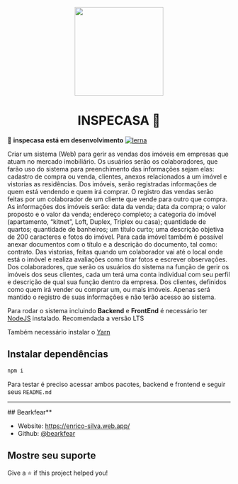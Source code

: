 <p align="center">
  <img src="https://firebasestorage.googleapis.com/v0/b/inspecasa.appspot.com/o/logos-inspecasa.png?alt=media&token=6d80dbf9-f316-4a88-ba37-dbd49da19c03" width="200" />
</p>

<h1 align="center">INSPECASA 🚀</h1>

🚀 **inspecasa está em desenvolvimento** 
[![lerna](https://img.shields.io/badge/maintained%20with-lerna-cc00ff.svg)](https://lerna.js.org/)

Criar um sistema (Web) para gerir as vendas dos imóveis em empresas que atuam no mercado imobiliário. Os usuários serão os colaboradores, que farão uso do sistema para preenchimento das informações sejam elas: cadastro de compra ou venda, clientes, anexos relacionados a um imóvel e vistorias as residências.
Dos imóveis, serão registradas informações de quem está vendendo e quem irá comprar. O registro das vendas serão feitas por um colaborador de um cliente que vende para outro que compra. As informações dos imóveis serão: data da venda; data da compra; o valor proposto e o valor da venda; endereço completo; a categoria do imóvel (apartamento, “kitnet”, Loft, Duplex, Triplex ou casa); quantidade de quartos; quantidade de banheiros; um título curto; uma descrição objetiva de 200 caracteres e fotos do imóvel. Para cada imóvel também é possível anexar documentos com o título e a descrição do documento, tal como: contrato.
Das vistorias, feitas quando um colaborador vai até o local onde está o imóvel e realiza avaliações como tirar fotos e escrever observações. 
Dos colaboradores, que serão os usuários do sistema na função de gerir os imóveis dos seus clientes, cada um terá uma conta individual com seu perfil e descrição de qual sua função dentro da empresa.
Dos clientes, definidos como quem irá vender ou comprar um, ou mais imóveis. Apenas será mantido o registro de suas informações e não terão acesso ao sistema.

Para rodar o sistema incluindo **Backend** e **FrontEnd** é necessário ter [NodeJS](https://nodejs.org/pt-br/) instalado. Recomendada a versão LTS

Também necessário instalar o [Yarn](https://classic.yarnpkg.com/pt-BR/docs/install)


## Instalar dependências

```sh
npm i
```
Para testar é preciso acessar ambos pacotes, backend e frontend e seguir seus `README.md`

<hr>
## Bearkfear**

* Website: https://enrico-silva.web.app/
* Github: [@bearkfear](https://github.com/bearkfear)

## Mostre seu suporte

Give a ⭐️ if this project helped you!
